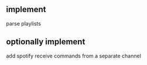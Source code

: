 ## implement

parse playlists

## optionally implement

add spotify
receive commands from a separate channel
